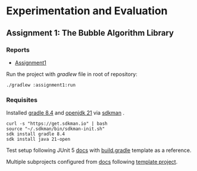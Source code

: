 # Experimentation and Evaluation

## Assignment 1: The Bubble Algorithm Library

### Reports

- [Assignment1](https://docs.google.com/document/d/1XvRoceLrXU1l0qW0ANj-XlElyYg7VFREm2lR_bghKqo/edit?usp=sharing)

Run the project with _gradlew_ file in root of repository:
```shell
./gradlew :assignment1:run
```

### Requisites

Installed [gradle 8.4](https://gradle.org/) and [openjdk 21](https://jdk.java.net/21/) via [sdkman](https://sdkman.io/) .
```shell
curl -s "https://get.sdkman.io" | bash
source "~/.sdkman/bin/sdkman-init.sh"
sdk install gradle 8.4
sdk install java 21-open
```

Test setup following JUnit 5 [docs](https://junit.org/junit5/docs/current/user-guide)
with [build.gradle](https://github.com/junit-team/junit5-samples/tree/r5.10.1/junit5-jupiter-starter-gradle)
template as a reference.

Multiple subprojects configured from [docs](https://docs.gradle.org/current/userguide/multi_project_builds.html)
following [template project](https://github.com/jghoman/gradle-subprojects).

